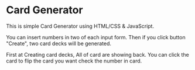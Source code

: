# Card Generator

This is simple Card Generator using HTML/CSS & JavaScript.

You can insert numbers in two of each input form.
Then if you click button "Create", two card decks will be generated.

First at Creating card decks, All of card are showing back.
You can click the card to flip the card you want check the number in card.